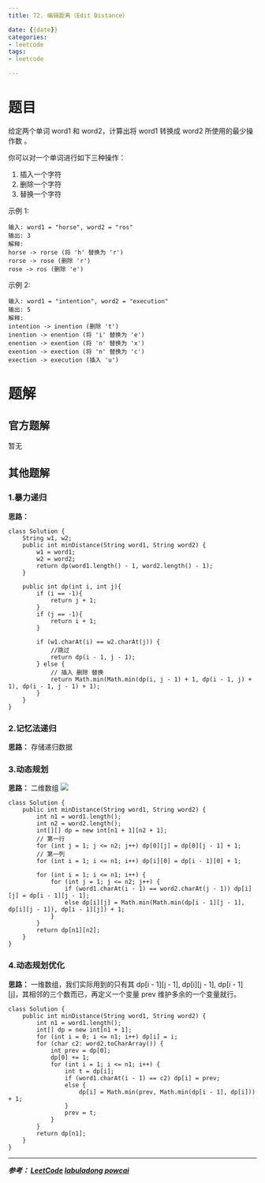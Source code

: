 ```yaml
---
title: 72. 编辑距离（Edit Distance）

date: {{date}}
categories:
- leetcode
tags:
- leetcode

---
```

# 题目
给定两个单词 word1 和 word2，计算出将 word1 转换成 word2 所使用的最少操作数 。

你可以对一个单词进行如下三种操作：

1. 插入一个字符
2. 删除一个字符
3. 替换一个字符


示例 1:
```
输入: word1 = "horse", word2 = "ros"
输出: 3
解释:
horse -> rorse (将 'h' 替换为 'r')
rorse -> rose (删除 'r')
rose -> ros (删除 'e')
```
示例 2:
```
输入: word1 = "intention", word2 = "execution"
输出: 5
解释:
intention -> inention (删除 't')
inention -> enention (将 'i' 替换为 'e')
enention -> exention (将 'n' 替换为 'x')
exention -> exection (将 'n' 替换为 'c')
exection -> execution (插入 'u')
```

# 题解

## 官方题解
暂无

## 其他题解
### 1.暴力递归
**思路：**
```
class Solution {
    String w1, w2;
    public int minDistance(String word1, String word2) {
        w1 = word1;
        w2 = word2;
        return dp(word1.length() - 1, word2.length() - 1);
    }

    public int dp(int i, int j){
        if (i == -1){
            return j + 1;
        }
        if (j == -1){
            return i + 1;
        }

        if (w1.charAt(i) == w2.charAt(j)) {
            //跳过
            return dp(i - 1, j - 1);
        } else {
            // 插入 删除 替换
            return Math.min(Math.min(dp(i, j - 1) + 1, dp(i - 1, j) + 1), dp(i - 1, j - 1) + 1);
        }
    }
}
```


### 2.记忆法递归
**思路：** 存储递归数据

### 3.动态规划
**思路：** 二维数组
![](https://pic.leetcode-cn.com/501e2518592c5100ca7863f4ebcf0b1c45c72f6b7b5e052087e6cda371cba462-file_1567564774431)

```
class Solution {
    public int minDistance(String word1, String word2) {
        int n1 = word1.length();
        int n2 = word2.length();
        int[][] dp = new int[n1 + 1][n2 + 1];
        // 第一行
        for (int j = 1; j <= n2; j++) dp[0][j] = dp[0][j - 1] + 1;
        // 第一列
        for (int i = 1; i <= n1; i++) dp[i][0] = dp[i - 1][0] + 1;

        for (int i = 1; i <= n1; i++) {
            for (int j = 1; j <= n2; j++) {
                if (word1.charAt(i - 1) == word2.charAt(j - 1)) dp[i][j] = dp[i - 1][j - 1];
                else dp[i][j] = Math.min(Math.min(dp[i - 1][j - 1], dp[i][j - 1]), dp[i - 1][j]) + 1;
            }
        }
        return dp[n1][n2];
    }
}

```


### 4.动态规划优化
**思路：** 一维数组，我们实际用到的只有其 dp[i - 1][j - 1], dp[i][j - 1], dp[i - 1][j]，其相邻的三个数而已，再定义一个变量 prev 维护多余的一个变量就行。

```
class Solution {
    public int minDistance(String word1, String word2) {
        int n1 = word1.length();
        int[] dp = new int[n1 + 1];
        for (int i = 0; i <= n1; i++) dp[i] = i;
        for (char c2: word2.toCharArray()) {
            int prev = dp[0];
            dp[0] += 1;
            for (int i = 1; i <= n1; i++) {
                int t = dp[i];
                if (word1.charAt(i - 1) == c2) dp[i] = prev;
                else {
                    dp[i] = Math.min(prev, Math.min(dp[i - 1], dp[i])) + 1;
                }
                prev = t;
            }
        }
        return dp[n1];
    }
}

```

---
***参考：
[LeetCode](https://leetcode-cn.com/problems/sqrtx/submissions/)
[labuladong](https://leetcode-cn.com/problems/edit-distance/solution/bian-ji-ju-chi-mian-shi-ti-xiang-jie-by-labuladong/)
[powcai](https://leetcode-cn.com/problems/edit-distance/solution/zi-di-xiang-shang-he-zi-ding-xiang-xia-by-powcai-3/)***
